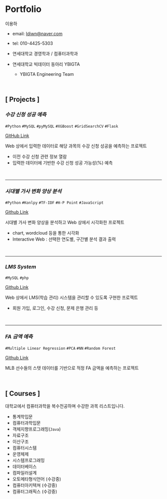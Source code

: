 # Portfolio

이용하

- email: ldiwn@naver.com

- tel: 010-4425-5303

- 연세대학교 경영학과 / 컴퓨터과학과

- 연세대학교 빅데이터 동아리 YBIGTA
  - YBIGTA Engineering Team

<br>

## [ Projects ]

### *수강 신청 성공 예측*

`#Python`  `#MySQL` `#pyMySQL` `#XGBoost` `#GridSearchCV`  `#Flask` 

[GitHub Link](https://github.com/Lee-YongHa/CourseRegistration-Prediction)

Web 상에서 입력한 데이터로 해당 과목의 수강 신청 성공을 예측하는 프로젝트

- 이전 수강 신청 관련 정보 열람
- 입력한 데이터에 기반한 수강 신청 성공 가능성(%) 예측

<br>

----

### *시대별 가사 변화 양상 분석*

`#Python` `#Konlpy` `#TF-IDF` `#H-P Point` `#JavaScript`

[Github Link](https://github.com/Lee-YongHa/Lyrics-Analysis)

시대별 가사 변화 양상을 분석하고 Web 상에서 시각화한 프로젝트

- chart, wordcloud 등을 통한 시각화
- Interactive Web : 선택한 연도별, 구간별 분석 결과 출력

<br>

--------

### *LMS System*

`#MySQL` `#php`

[Github Link](https://github.com/Lee-YongHa/LMS-System)

Web 상에서 LMS(학습 관리) 시스템을 관리할 수 있도록 구현한 프로젝트

- 회원 가입, 로그인, 수강 신청, 문제 은행 관리 등

<br>

----

### *FA 금액 예측*

`#Multiple Linear Regression` `#PCA` `#NN` `#Random Forest`

[Github Link](https://github.com/Lee-YongHa/MLB-Prediction)

MLB 선수들의 스탯 데이터를 기반으로 적정 FA 금액을 예측하는 프로젝트

<br>

## [ Courses ]

대학교에서 컴퓨터과학을 복수전공하며 수강한 과목 리스트입니다.

- 통계학입문
- 컴퓨터과학입문
- 객체지향프로그래밍(`Java`)
- 자료구조
- 이산구조
- 컴퓨터시스템
- 운영체제
- 시스템프로그래밍
- 데이터베이스
- 컴파일러설계
- 오토메타형식언어 (수강중)
- 컴퓨터아키텍쳐 (수강중)
- 컴퓨터그래픽스 (수강중)